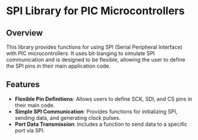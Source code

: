 # SPI Library for PIC Microcontrollers

## Overview

This library provides functions for using SPI (Serial Peripheral Interface) with PIC microcontrollers. It uses bit-banging to simulate SPI communication and is designed to be flexible, allowing the user to define the SPI pins in their main application code.

## Features

- **Flexible Pin Definitions**: Allows users to define SCK, SDI, and CS pins in their main code.
- **Simple SPI Communication**: Provides functions for initializing SPI, sending data, and generating clock pulses.
- **Port Data Transmission**: Includes a function to send data to a specific port via SPI.